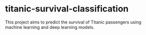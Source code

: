 # titanic-survival-classification
This project aims to predict the survival of Titanic passengers using machine learning and deep learning models.
